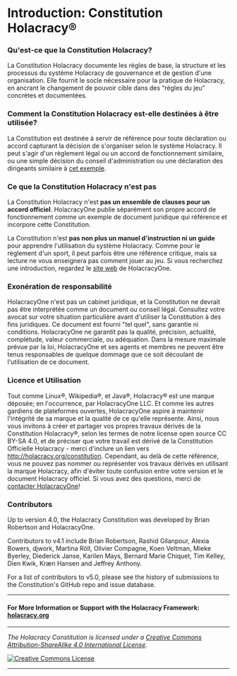 # Introduction: Constitution Holacracy®

### Qu'est-ce que la Constitution Holacracy?

La Constitution Holacracy documente les règles de base, la structure et les processus du système Holacracy de gouvernance et de gestion d'une organisation. Elle fournit le socle nécessaire pour la pratique de Holacracy, en ancrant le changement de pouvoir cible dans des “règles du jeu” concrètes et documentées.

### Comment la Constitution Holacracy est-elle destinées à être utilisée?
La Constitution est destinée à servir de référence pour toute déclaration ou accord  capturant la décision de s'organiser selon le système Holacracy. Il peut s'agir d'un règlement légal ou un accord de fonctionnement similaire, ou une simple décision du conseil d'administration ou une déclaration des dirigeants similaire à <a href="https://github.com/holacracyone/Holacracy-Constitution/blob/master/Adoption%20Declaration.md" target="_blank">cet exemple</a>.

### Ce que la Constitution Holacracy n'est pas
La Constitution Holacracy n'est **pas un ensemble de clauses pour un accord officiel**. HolacracyOne publie séparément son propre accord de fonctionnement comme un exemple de document juridique qui référence et incorpore cette Constitution.

La Constitution n'est **pas non plus un manuel d'instruction ni un guide** pour apprendre l'utilisation du système Holacracy. Comme pour le règlement d'un sport, il peut parfois être une référence critique, mais sa lecture ne vous enseignera pas comment jouer au jeu. Si vous recherchez une introduction, regardez le <a href="http://holacracy.org" target="_blank">site web</a> de HolacracyOne.

### Exonération de responsabilité
HolacracyOne n'est pas un cabinet juridique, et la Constitution ne devrait pas être interprétée comme un document ou conseil légal. Consultez votre avocat sur votre situation particulière avant d'utiliser la Constitution à des fins juridiques. Ce document est fourni "tel quel", sans garantie ni conditions. HolacracyOne ne garantit pas la qualité, précision, actualité, complétude, valeur commerciale, ou adéquation. Dans la mesure maximale prévue par la loi, HolacracyOne et ses agents et membres ne peuvent être tenus responsables de quelque dommage que ce soit découlant de l'utilisation de ce document.

### Licence et Utilisation
Tout comme Linux®, Wikipedia®, et Java®, Holacracy® est une marque déposée; en l'occurrence, par HolacracyOne LLC. Et comme les autres gardiens de plateformes ouvertes, HolacracyOne aspire à maintenir l'intégrité de sa marque et la qualité de ce qu'elle représente. Ainsi, nous vous invitons à créer et partager vos propres travaux dérivés de la Constitution Holacracy®, selon les termes de notre license open source CC BY-SA 4.0, et de préciser que votre travail est dérivé de la Constitution Officielle Holacracy - merci d'inclure un lien vers http://holacracy.org/constitution. Cependant, au delà de cette référence, vous ne pouvez pas nommer ou représenter vos travaux dérivés en utilisant la marque Holacracy, afin d'éviter toute confusion entre votre version et le document Holacracy officiel. Si vous avez des questions, merci de <a href="http://www.holacracy.org/contact/" target="_blank">contacter HolacracyOne</a>!

### Contributors
Up to version 4.0, the Holacracy Constitution was developed by Brian Robertson and HolacracyOne. 

Contributors to v4.1 include Brian Robertson, Rashid Gilanpour, Alexia Bowers, djwork, Martina Röll, Olivier Compagne, Koen Veltman, Mieke Byerley, Diederick Janse, Karilen Mays, Bernard Marie Chiquet, Tim Kelley, Dien Kwik, Kræn Hansen and Jeffrey Anthony.

For a list of contributors to v5.0, please see the history of submissions to the Constitution's GitHub repo and issue database.

---

#### For More Information or Support with the Holacracy Framework: <a href="http://holacracy.org" target="_blank">holacracy.org</a>

---

*_The Holacracy Constitution is licensed under a <a rel="license" href="http://creativecommons.org/licenses/by-sa/4.0/">Creative Commons Attribution-ShareAlike 4.0 International License</a>._*

<a rel="license" href="http://creativecommons.org/licenses/by-sa/4.0/" target="_blank"><img alt="Creative Commons License" style="border-width:0" src="https://i.creativecommons.org/l/by-sa/4.0/88x31.png" /></a> 

---
